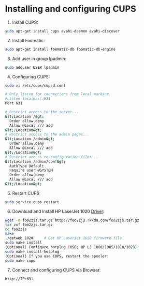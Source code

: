 # Installing and configuring CUPS

1.	Install CUPS:
```sh
sudo apt-get install cups avahi-daemon avahi-discover
```

2.	Install Foomatic:
```sh
sudo apt-get install foomatic-db foomatic-db-engine
```

3.	Add user in group lpadmin:
```sh
sudo adduser USER lpadmin
```

4.	Configuring CUPS:
```sh
sudo vi /etc/cups/cupsd.conf
```
```sh
# Only listen for connections from local machine.
#Listen localhost:631 
Port 631
```
```sh
# Restrict access to the server...
&lt;Location /&gt;
  Order allow,deny
  Allow @Local /// add
&lt;/Location&gt;
# Restrict access to the admin pages...
&lt;Location /admin&gt;
  Order allow,deny
  Allow @Local /// add
&lt;/Location&gt;
# Restrict access to configuration files...
&lt;Location /admin/conf&gt;
  AuthType Default
  Require user @SYSTEM
  Order allow,deny
  Allow @Local /// add
&lt;/Location&gt;
```

5.	Restart CUPS:
```sh
sudo service cups restart
```

6.	Download and Install HP LaserJet 1020 [Driver](http://foo2zjs.rkkda.com/):
```sh
wget -O foo2zjs.tar.gz http://foo2zjs.rkkda.com/foo2zjs.tar.gz
tar zxf foo2zjs.tar.gz
cd foo2zjs
make
./getweb 1020     # Get HP LaserJet 1020 firmware file
sudo make install
(Optional) Configure hotplug (USB; HP LJ 1000/1005/1018/1020):
sudo make install-hotplug
(Optional) If you use CUPS, restart the spooler:
sudo make cups
```

7.	Connect and configuring CUPS via Browser:
```sh
http://IP:631
```







